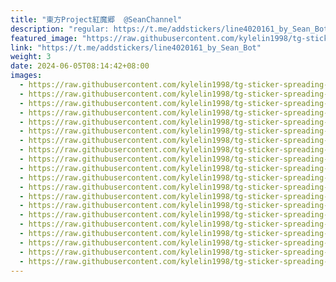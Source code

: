```yaml
---
title: "東方Project紅魔郷  @SeanChannel"
description: "regular: https://t.me/addstickers/line4020161_by_Sean_Bot"
featured_image: "https://raw.githubusercontent.com/kylelin1998/tg-sticker-spreading-worldwide-images/main/img/023aac36-76bb-41d8-9c74-ef10a9674ca7.jpg"
link: "https://t.me/addstickers/line4020161_by_Sean_Bot"
weight: 3
date: 2024-06-05T08:14:42+08:00
images:
  - https://raw.githubusercontent.com/kylelin1998/tg-sticker-spreading-worldwide-images/main/img/023aac36-76bb-41d8-9c74-ef10a9674ca7.jpg
  - https://raw.githubusercontent.com/kylelin1998/tg-sticker-spreading-worldwide-images/main/img/d8e4c78d-055e-4874-bc0e-39e3eca86b28.jpg
  - https://raw.githubusercontent.com/kylelin1998/tg-sticker-spreading-worldwide-images/main/img/3fe19053-87ac-4a4d-b309-8843b928bb23.jpg
  - https://raw.githubusercontent.com/kylelin1998/tg-sticker-spreading-worldwide-images/main/img/31379cce-b2f7-4401-a28d-31ed2a77bf9a.jpg
  - https://raw.githubusercontent.com/kylelin1998/tg-sticker-spreading-worldwide-images/main/img/07dcdf30-6270-4ca9-be62-ed453a5141af.jpg
  - https://raw.githubusercontent.com/kylelin1998/tg-sticker-spreading-worldwide-images/main/img/c6ce9f64-44f6-4fe3-91bc-b1dc6e294b52.jpg
  - https://raw.githubusercontent.com/kylelin1998/tg-sticker-spreading-worldwide-images/main/img/f24552f7-9b60-4a6d-8d49-32ad08ef702c.jpg
  - https://raw.githubusercontent.com/kylelin1998/tg-sticker-spreading-worldwide-images/main/img/b240ff7f-27bd-45b0-bfca-c69870043475.jpg
  - https://raw.githubusercontent.com/kylelin1998/tg-sticker-spreading-worldwide-images/main/img/6ac865a8-9599-4f32-84f2-f6ef27f7ab8b.jpg
  - https://raw.githubusercontent.com/kylelin1998/tg-sticker-spreading-worldwide-images/main/img/c4a63325-8cd1-4fc4-97bf-b327a131b771.jpg
  - https://raw.githubusercontent.com/kylelin1998/tg-sticker-spreading-worldwide-images/main/img/98b07c70-33d6-42ed-bf6d-d5d5175d7d65.jpg
  - https://raw.githubusercontent.com/kylelin1998/tg-sticker-spreading-worldwide-images/main/img/b12aa32f-b8f6-4b7d-a1ef-9214abae0628.jpg
  - https://raw.githubusercontent.com/kylelin1998/tg-sticker-spreading-worldwide-images/main/img/e12b8b6b-04c0-404f-84fc-48bff78e04fb.jpg
  - https://raw.githubusercontent.com/kylelin1998/tg-sticker-spreading-worldwide-images/main/img/47c581d0-a5e3-4e01-a751-5c07b7d8f568.jpg
  - https://raw.githubusercontent.com/kylelin1998/tg-sticker-spreading-worldwide-images/main/img/9f8e5402-b774-4e48-b522-2ea8971dfdae.jpg
  - https://raw.githubusercontent.com/kylelin1998/tg-sticker-spreading-worldwide-images/main/img/b63b515b-5e8f-4a3d-9b66-42888ecbadab.jpg
  - https://raw.githubusercontent.com/kylelin1998/tg-sticker-spreading-worldwide-images/main/img/1b0f5b91-2210-4db6-a0d5-07c55aadec4e.jpg
  - https://raw.githubusercontent.com/kylelin1998/tg-sticker-spreading-worldwide-images/main/img/9fcc778f-0485-47de-91be-dbb5091b5ee9.jpg
  - https://raw.githubusercontent.com/kylelin1998/tg-sticker-spreading-worldwide-images/main/img/df48d549-2142-47a8-88ee-89f85acd8a51.jpg
  - https://raw.githubusercontent.com/kylelin1998/tg-sticker-spreading-worldwide-images/main/img/1e042a0b-d74d-4272-a338-b1f24517342a.jpg
---
```

